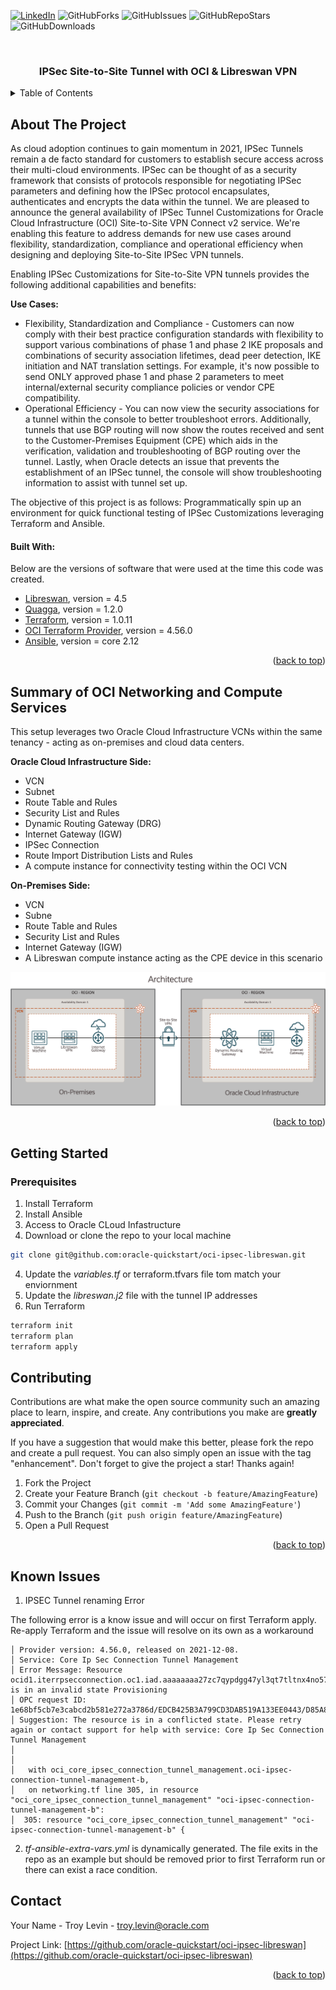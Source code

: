 <div id="top"></div>
<!--
*** Thanks for checking out the Best-README-Template. If you have a suggestion
*** that would make this better, please fork the repo and create a pull request
*** or simply open an issue with the tag "enhancement".
*** Don't forget to give the project a star!
*** Thanks again! Now go create something AMAZING! :D
-->



<!-- PROJECT SHIELDS -->
<!--
*** I'm using markdown "reference style" links for readability.
*** Reference links are enclosed in brackets [ ] instead of parentheses ( ).
*** See the bottom of this document for the declaration of the reference variables
*** for contributors-url, forks-url, etc. This is an optional, concise syntax you may use.
*** https://www.markdownguide.org/basic-syntax/#reference-style-links
-->
<!-- [![Contributors][contributors-shield]][contributors-url] -->

[![LinkedIn][linkedin-shield]][linkedin-url]
![GitHubForks][forks-shield]
![GitHubIssues][issues-shield]
![GitHubRepoStars][stars-shield]
![GitHubDownloads][downloads-shield]

<!-- PROJECT LOGO -->
<br />
<div align="center">

  <h3 align="center">IPSec Site-to-Site Tunnel with OCI & Libreswan VPN</h3>

</div>



<!-- TABLE OF CONTENTS -->
<details>
  <summary>Table of Contents</summary>
  <ol>
    <li>
      <a href="#about-the-project">About The Project</a>
      <ul>
        <li><a href="#built-with">Built With</a></li>
      </ul>
    </li>
    <li><a href="#Summary-of-OCI-Networking-and-Compute-Services">Summary of OCI Networking and Compute Services</a></li>        
    <li>
      <a href="#getting-started">Getting Started</a>
      <ul>
        <li><a href="#prerequisites">Prerequisites</a></li>
        <li><a href="#installation">Installation</a></li>
      </ul>
    </li>
    <li><a href="#Known Issues">Known Issues</a></li>
    <li><a href="#contact">Contact</a></li>
    <li><a href="#acknowledgments">Acknowledgments</a></li>
  </ol>
</details>



<!-- ABOUT THE PROJECT -->
## About The Project

As cloud adoption continues to gain momentum in 2021, IPSec Tunnels remain a de facto standard for customers to establish secure access across their multi-cloud environments.  IPSec can be thought of as a security framework that consists of protocols responsible for negotiating IPSec parameters and defining how the IPSec protocol encapsulates, authenticates and encrypts the data within the tunnel.  We are pleased to announce the general availability of IPSec Tunnel Customizations for Oracle Cloud Infrastructure (OCI) Site-to-Site VPN Connect v2 service.  We're enabling this feature to address demands for new use cases around flexibility, standardization, compliance and operational efficiency when designing and deploying Site-to-Site IPSec VPN tunnels.

Enabling IPSec Customizations for Site-to-Site VPN tunnels provides the following additional capabilities and benefits:

**Use Cases:**

* Flexibility, Standardization and Compliance  - Customers can now comply with their best practice configuration standards with flexibility to support various combinations of phase 1 and phase 2 IKE proposals and combinations of security association lifetimes, dead peer detection, IKE initiation and NAT translation settings.  For example, it's now possible to send ONLY approved phase 1 and phase 2 parameters to meet internal/external security compliance policies or vendor CPE compatibility. 
* Operational Efficiency - You can now view the security associations for a tunnel within the console to better troubleshoot errors. Additionally, tunnels that use BGP routing will now show the routes received and sent to the Customer-Premises Equipment (CPE) which aids in the verification, validation and troubleshooting of BGP routing over the tunnel.  Lastly, when Oracle detects an issue that prevents the establishment of an IPSec tunnel, the console will show troubleshooting information to assist with tunnel set up.

The objective of this project is as follows: Programmatically spin up an environment for quick functional testing of IPSec Customizations leveraging Terraform and Ansible.


#### Built With:

Below are the versions of software that were used at the time this code was created.

* [Libreswan](https://libreswan.org/), version = 4.5
* [Quagga](https://www.quagga.net/), version = 1.2.0
* [Terraform](https://www.terraform.io/), version = 1.0.11
* [OCI Terraform Provider](https://registry.terraform.io/providers/hashicorp/oci/latest), version = 4.56.0
* [Ansible](https://www.ansible.com/), version = core 2.12

<p align="right">(<a href="#top">back to top</a>)</p>

## Summary of OCI Networking and Compute Services

This setup leverages two Oracle Cloud Infrastructure VCNs within the same tenancy - acting as on-premises and cloud data centers.

**Oracle Cloud Infrastructure Side:**
* VCN
* Subnet
* Route Table and Rules
* Security List and Rules
* Dynamic Routing Gateway (DRG)
* Internet Gateway (IGW)
* IPSec Connection
* Route Import Distribution Lists and Rules
* A compute instance for connectivity testing within the OCI VCN

**On-Premises Side:**
* VCN
* Subne
* Route Table and Rules
* Security List and Rules
* Internet Gateway (IGW)
* A Libreswan compute instance acting as the CPE device in this scenario

![Screenshot](architecture.png)

<p align="right">(<a href="#top">back to top</a>)</p>

<!-- GETTING STARTED -->
## Getting Started

### Prerequisites
1. Install Terraform
2. Install Ansible
3. Access to Oracle CLoud Infastructure
3. Download or clone the repo to your local machine
  ```sh
  git clone git@github.com:oracle-quickstart/oci-ipsec-libreswan.git
  ```
4. Update the *variables.tf* or terraform.tfvars file tom match your enviornment
5. Update the *libreswan.j2* file with the tunnel IP addresses
6. Run Terraform
  ```sh
  terraform init
  terraform plan
  terraform apply
  ```

<!-- CONTRIBUTING -->
## Contributing

Contributions are what make the open source community such an amazing place to learn, inspire, and create. Any contributions you make are **greatly appreciated**.

If you have a suggestion that would make this better, please fork the repo and create a pull request. You can also simply open an issue with the tag "enhancement".
Don't forget to give the project a star! Thanks again!

1. Fork the Project
2. Create your Feature Branch (`git checkout -b feature/AmazingFeature`)
3. Commit your Changes (`git commit -m 'Add some AmazingFeature'`)
4. Push to the Branch (`git push origin feature/AmazingFeature`)
5. Open a Pull Request

<p align="right">(<a href="#top">back to top</a>)</p>

<!-- CONTACT -->
## Known Issues

1. IPSEC Tunnel renaming Error

The following error is a know issue and will occur on first Terraform apply.  Re-apply Terraform and the issue will resolve on its own as a workaround

```Error: 409-IncorrectState 
│ Provider version: 4.56.0, released on 2021-12-08.  
│ Service: Core Ip Sec Connection Tunnel Management 
│ Error Message: Resource ocid1.iterrpsecconnection.oc1.iad.aaaaaaaa27zc7qypdgg47yl3qt7tltnx4no57k2ypxpm63vmcrmamthcciza is in an invalid state Provisioning 
│ OPC request ID: 1e68bf5cb7e3cabcd2b581e272a3786d/EDCB425B3A799CD3DAB519A133EE0443/D85A86FA9B06CF360219D4CA8F309170 
│ Suggestion: The resource is in a conflicted state. Please retry again or contact support for help with service: Core Ip Sec Connection Tunnel Management
│ 
│ 
│   with oci_core_ipsec_connection_tunnel_management.oci-ipsec-connection-tunnel-management-b,
│   on networking.tf line 305, in resource "oci_core_ipsec_connection_tunnel_management" "oci-ipsec-connection-tunnel-management-b":
│  305: resource "oci_core_ipsec_connection_tunnel_management" "oci-ipsec-connection-tunnel-management-b" {
  ```
2. *tf-ansible-extra-vars.yml* is dynamically generated.  The file exits in the repo as an example but should be removed prior to first Terraform run or there can exist a race condition.

<!-- CONTACT -->
## Contact

Your Name - Troy Levin - troy.levin@oracle.com

Project Link: [https://github.com/oracle-quickstart/oci-ipsec-libreswan](https://github.com/oracle-quickstart/oci-ipsec-libreswan)

<p align="right">(<a href="#top">back to top</a>)</p>

<!-- MARKDOWN LINKS & IMAGES -->
<!-- https://www.markdownguide.org/basic-syntax/#reference-style-links -->

[issues-shield]: https://img.shields.io/github/issues/oracle-quickstart/oci-ipsec-libreswan?logo=GitHub
[forks-shield]: https://img.shields.io/github/forks/oracle-quickstart/oci-ipsec-libreswan?logo=Github
[stars-shield]: https://img.shields.io/github/stars/oracle-quickstart/oci-ipsec-libreswan?logo=GitHub
[linkedin-shield]: https://img.shields.io/badge/-LinkedIn-black.svg?style=flat&logo=linkedin&colorB=555
[linkedin-url]: https://www.linkedin.com/in/troy-levin-6bb9a94/
[product-screenshot]: images/screenshot.png
[downloads-shield]: https://img.shields.io/github/downloads/oracle-quickstart/oci-ipsec-libreswan/total?logo=Github 